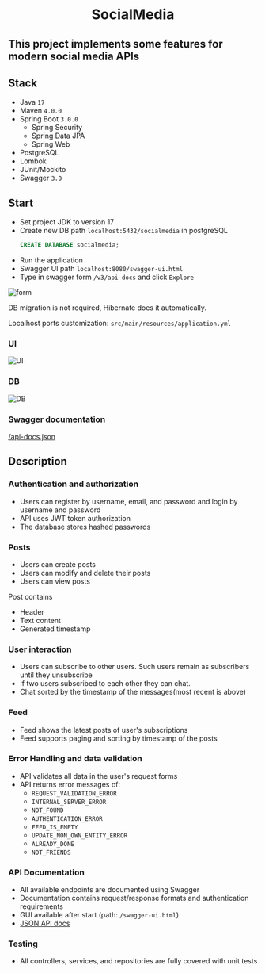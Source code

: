 <h1 align="center"> 
  SocialMedia
</h1>

## This project implements some features for modern social media APIs

## Stack

- Java ```17```
- Maven ```4.0.0```
- Spring Boot ```3.0.0```
    - Spring Security
    - Spring Data JPA
    - Spring Web
- PostgreSQL
- Lombok
- JUnit/Mockito
- Swagger ```3.0```

## Start

- Set project JDK to version 17
- Create new DB path ```localhost:5432/socialmedia``` in postgreSQL
  ```SQL
  CREATE DATABASE socialmedia;
  ```
- Run the application
- Swagger UI path ```localhost:8080/swagger-ui.html```
- Type in swagger form ```/v3/api-docs``` and click ```Explore```

<image
  src="/form.png"
  alt="form"
  caption="form">

DB migration is not required, Hibernate does it automatically.

Localhost ports customization: ```src/main/resources/application.yml```

### UI
<image
src="/UI.png"
alt="UI"
caption="UI">

### DB
<image
src="/DB.png"
alt="DB"
caption="DB">

### Swagger documentation

[/api-docs.json](https://github.com/ABolodurin/SocialMedia/blob/master/api-docs.json)

## Description

###	Authentication and authorization

- Users can register by username, email, and password
  and login by username and password
- API uses JWT token authorization
- The database stores hashed passwords

###	Posts

- Users can create posts
- Users can modify and delete their posts
- Users can view posts


Post contains
- Header
- Text content
- Generated timestamp

###	User interaction

- Users can subscribe to other users.
  Such users remain as subscribers until they unsubscribe
- If two users subscribed to each other they can chat.
- Chat sorted by the timestamp of the messages(most recent is above)

###	Feed

- Feed shows the latest posts of user's subscriptions
- Feed supports paging and sorting by timestamp of the posts

### Error Handling and data validation

- API validates all data in the user's request forms
- API returns error messages of:
    - ```REQUEST_VALIDATION_ERROR```
    - ```INTERNAL_SERVER_ERROR```
    - ```NOT_FOUND```
    - ```AUTHENTICATION_ERROR```
    - ```FEED_IS_EMPTY```
    - ```UPDATE_NON_OWN_ENTITY_ERROR```
    - ```ALREADY_DONE```
    - ```NOT_FRIENDS```

### API Documentation

- All available endpoints are documented using Swagger
- Documentation contains request/response formats
  and authentication requirements
- GUI available after start (path: ```/swagger-ui.html```)
- [JSON API docs](https://github.com/ABolodurin/SocialMedia/blob/master/api-docs.json)

### Testing

- All controllers, services, and repositories are fully covered with unit tests
